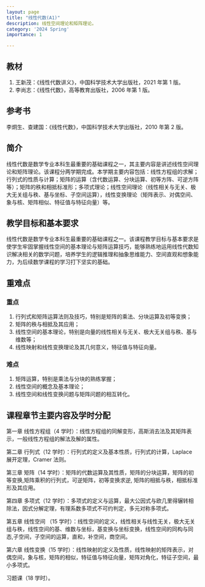 ```yaml
---
layout: page
title: "线性代数(A1)"
description: 线性空间理论和矩阵理论。
category: '2024 Spring'
importance: 1

---
```


## 教材

1. 王新茂：《线性代数讲义》，中国科学技术大学出版社，2021 年第 1 版。
2. 李尚志：《线性代数》，高等教育出版社，2006 年第 1 版。

## 参考书

李炯生、查建国：《线性代数》，中国科学技术大学出版社，2010 年第 2 版。

## 简介

线性代数是数学专业本科生最重要的基础课程之一，其主要内容是讲述线性空间理论和矩阵理论。该课程分两学期完成。本学期主要内容包括：线性方程组的求解；行列式的性质与计算；矩阵的运算（含代数运算、分块运算、初等方阵、可逆方阵等）；矩阵的秩和相抵标准形；多项式理论；线性空间理论（线性相关与无关、极大无关组与秩、基与坐标、子空间运算），线性变换理论（矩阵表示、对偶空间、象与核、矩阵相似、特征值与特征向量）等。

## 教学目标和基本要求

线性代数是数学专业本科生最重要的基础课程之一。该课程教学目标与基本要求是使学生牢固掌握线性空间的基本理论与矩阵运算技巧，能够熟练地运用线性代数知识解决相关的数学问题，培养学生的逻辑推理和抽象思维能力、空间直观和想象能力，为后续数学课程的学习打下坚实的基础。

## 重难点

### 重点

1. 行列式和矩阵运算法则及技巧，特别是矩阵的乘法、分块运算及初等变换；
2. 矩阵的秩与相抵及其应用；
3. 线性空间的基本理论，特别是向量的线性相关与无关、极大无关组与秩、基与维数等；
4. 线性映射和线性变换理论及其几何意义，特征值与特征向量。

### 难点

1. 矩阵运算，特别是乘法与分块的熟练掌握；
2. 线性空间的概念及基本理论；
3. 线性空间和线性变换问题与矩阵问题的相互转化。

## 课程章节主要内容及学时分配

第一章 线性方程组（4 学时）：线性方程组的同解变形，高斯消去法及其矩阵表示，一般线性方程组的解法及解的属性。

第二章 行列式（12 学时）：行列式的定义及基本性质，行列式的计算，Laplace 展开定理，Cramer 法则。

第三章 矩阵（14 学时）：矩阵的代数运算及其性质，矩阵的分块运算，矩阵的初等变换,矩阵乘积的行列式，可逆矩阵，初等变换求逆, 矩阵的相抵与秩，相抵标准形及其应用。

第四章 多项式（12 学时）：多项式的定义与运算，最大公因式与欧几里得辗转相除法，因式分解定理，有理系数多项式不可约判定，多元对称多项式。

第五章 线性空间 （15 学时）：线性空间的定义，线性相关与线性无关，极大无关组与秩，线性空间的基、维数与坐标，基变换与坐标变换，线性空间的同构与同态,子空间，子空间的运算，直和，补空间，商空间。

第六章 线性变换（15 学时）：线性映射的定义及性质，线性映射的矩阵表示，对偶空间，象与核，矩阵的相似，特征值与特征向量，矩阵对角化，特征子空间，最小多项式。

习题课（18 学时）。